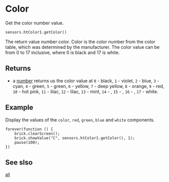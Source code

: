 # Color

Get the color number value.

```sig
sensors.htColor1.getColor()
```

The return value number color. Color is the color number from the color table, which was determined by the manufacturer. The color value can be from 0 to 17 inclusive, where 0 is black and 17 is white.

## Returns

* a [number](/types/number) returns us the color value at `0` - black, `1` - violet, `2` - blue, `3` - cyan, `4` - green, `5` - green, `6` - yellow, `7` - deep yellow, `8` - orange, `9` - red, `10` - hot pink, `11` - lilac, `12` - lilac, `13` - mint, `14` - , `15` - , `16` - , `17` - white.

## Example

Display the values of the ``color``, ``red``, ``green``, ``blue`` and ``white`` components.

```blocks
forever(function () {
    brick.clearScreen();
    brick.showValue("C", sensors.htColor1.getColor(), 1);
    pause(100);
})
```

## See slso

[all](/docs/reference/sensors/ht-color-sensor-v2/all)
